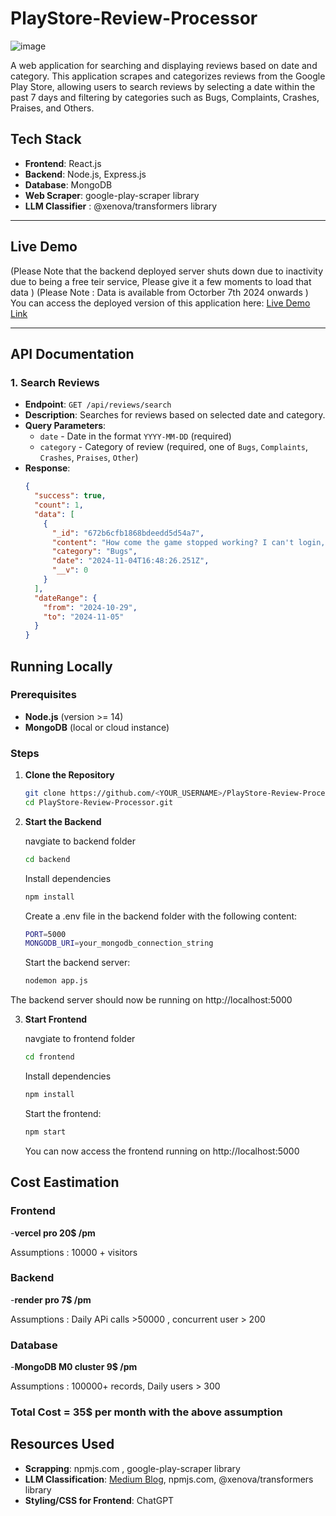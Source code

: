 # PlayStore-Review-Processor
![image](https://github.com/user-attachments/assets/2ae7b497-2357-41dd-aee5-e878e9c3c6d3)

A web application for searching and displaying reviews based on date and category. This application scrapes and categorizes reviews from the Google Play Store, allowing users to search reviews by selecting a date within the past 7 days and filtering by categories such as Bugs, Complaints, Crashes, Praises, and Others.

## Tech Stack

- **Frontend**: React.js
- **Backend**: Node.js, Express.js
- **Database**: MongoDB 
- **Web Scraper**: google-play-scraper library
- **LLM Classifier** : @xenova/transformers library

---

## Live Demo

(Please Note that the backend deployed server shuts down due to inactivity due to being a free teir service, Please give it a few moments to load that data )
(Please Note : Data is available from Octorber 7th 2024 onwards )
You can access the deployed version of this application here: [Live Demo Link](https://play-store-review-processor.vercel.app/)

---

## API Documentation

### 1. **Search Reviews**

- **Endpoint**: `GET /api/reviews/search`
- **Description**: Searches for reviews based on selected date and category.
- **Query Parameters**:
  - `date` - Date in the format `YYYY-MM-DD` (required)
  - `category` - Category of review (required, one of `Bugs`, `Complaints`, `Crashes`, `Praises`, `Other`)
- **Response**:
  ```json
  {
    "success": true,
    "count": 1,
    "data": [
      {
        "_id": "672b6cfb1868bdeedd5d54a7",
        "content": "How come the game stopped working? I can't login, it's giving error 225.",
        "category": "Bugs",
        "date": "2024-11-04T16:48:26.251Z",
        "__v": 0
      }
    ],
    "dateRange": {
      "from": "2024-10-29",
      "to": "2024-11-05"
    }
  }

## Running Locally

### Prerequisites

- **Node.js** (version >= 14)
- **MongoDB** (local or cloud instance)

### Steps

1. **Clone the Repository**
   ```bash
   git clone https://github.com/<YOUR_USERNAME>/PlayStore-Review-Processor.git
   cd PlayStore-Review-Processor.git
   ```

2. **Start the Backend**

    navgiate to backend folder
    ```bash
    cd backend 
    ```

    Install dependencies
    ```bash
    npm install
    ```
    Create a .env file in the backend folder with the following content:
    ```bash
    PORT=5000 
    MONGODB_URI=your_mongodb_connection_string
    ```
    Start the backend server:
    ```bash
    nodemon app.js
    ```

The backend server should now be running on http://localhost:5000

3. **Start Frontend**

    navgiate to frontend folder
    ```bash
    cd frontend 
    ```

    Install dependencies
    ```bash
    npm install
    ```

    Start the frontend:
    ```bash
    npm start
    ```

    You can now access the frontend running on http://localhost:5000


## Cost Eastimation
### Frontend
-**vercel pro 20$ /pm**

Assumptions : 10000 + visitors

### Backend
-**render pro 7$ /pm**

Assumptions : Daily APi calls  >50000 , concurrent user  > 200
### Database
-**MongoDB M0 cluster 9$ /pm**

Assumptions : 100000+ records, Daily users > 300

### Total Cost = 35$ per month with the above assumption


## Resources Used

- **Scrapping**: npmjs.com , google-play-scraper library 
- **LLM Classification**: [Medium Blog](https://medium.com/@mjdrehman/add-ai-in-your-web-app-in-10-minutes-a-quick-guide-8c26086b0d7d), npmjs.com, @xenova/transformers library 
- **Styling/CSS for Frontend**:  ChatGPT
